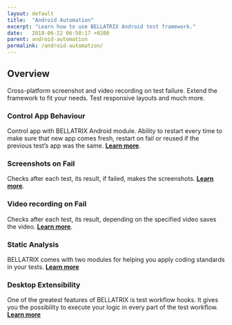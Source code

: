 ```yaml
---
layout: default
title:  "Android Automation"
excerpt: "Learn how to use BELLATRIX Android test framework."
date:   2018-06-22 06:50:17 +0200
parent: android-automation
permalink: /android-automation/
---
```

Overview
--------
Cross-platform screenshot and video recording on test failure. Extend the framework to fit your needs. Test responsive layouts and much more.

### Control App Behaviour ###
Control app with BELLATRIX Android module. Ability to restart every time to make sure that new app comes fresh, restart on fail or reused if the previous test’s app was the same.
[**Learn more**](/control-app.md).

### Screenshots on Fail ###
Checks after each test, its result, if failed, makes the screenshots. 
[**Learn more**](/troubleshooting-screenshots-on-fail.md).

### Video recording on Fail ###
Checks after each test, its result, depending on the specified video saves the video. [**Learn more**](/troubleshooting-video-recording.md).

### Static Analysis ###
BELLATRIX comes with two modules for helping you apply coding standards in your tests.
[**Learn more**](/static-analysis.md)

### Desktop Extensibility ###
One of the greatest features of BELLATRIX is test workflow hooks. It gives you the possibility to execute your logic in every part of the test workflow.
[**Learn more**](/extensibility-test-workflow-hooks.md)